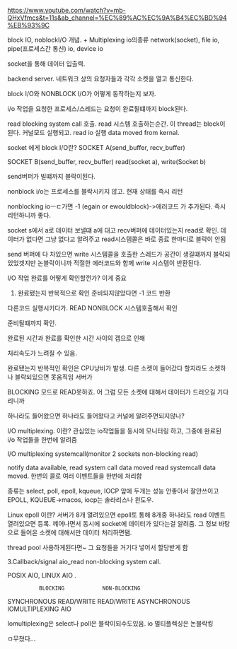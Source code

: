 https://www.youtube.com/watch?v=mb-QHxVfmcs&t=11s&ab_channel=%EC%89%AC%EC%9A%B4%EC%BD%94%EB%93%9C

block IO, noblockI/O 개념. + Multiplexing
io의종류
network(socket), file io, pipe(프로세스간 통신) io, device io

socket을 통해 데이터 입출력.

backend server. 네트워크 상의 요청자들과 각각 소켓을 열고 통신한다.

block I/O와 NONBLOCK I/O가 어떻게 동작하는지 보자.


i/o 작업을 요청한 프로세스/스레드는 요청이 완료될떄까지 block된다.

read blocking system call 호출. read 시스템 호출하는순간.
  이 thread는 block이된다. 커널모드 실행되고. read io 실행
data moved from kernal. 

  socket 에게 block I/O란? 
  SOCKET A(send_buffer, recv_buffer)

  SOCKET B(send_buffer, recv_buffer)
  read(socket a), write(Socket b)

send버퍼가 빌떄까지 블락이된다. 

nonblock i/o는 
프로세스를 블락시키지 않고. 현재 상태를 즉시 리턴


nonblocking ioㅡㄷ가면 -1 (egain or ewouldblock)->에러코드 가 추가된다.
즉시 리턴하니까 좋다.

socket s에서 a로 데이터 보낼떄 a에 대고 recv버퍼에 데이터있는지
read로 확인. 데이터가 없다면 그냥 없다고 알려주고 read시스템콜은 바로 종료 한마디로 블락이 안됨

send 버퍼에 다 차있으면 write 시스템콜을 호출한 스레드가
공간이 생길떄까지 블락되있었겟지만 논블락이니까 적절한 에러코드와 함께
write 시스템이 반환된다.

I/O 작업 완료를 어떻게 확인할껀가? 이게 중요

1. 완료됐는지 반복적으로 확인 준비되지않았다면 -1 코드 반환

다른코드 실행시키다가. READ NONBLOCK 시스템호출해서 확인

준비될떄까지 확인.

완료된 시간과 완료를 확인한 시간 사이의 갭으로 인해

처리속도가 느려질 수 있음.

완료됐는지 반복적인 확인은 CPU낭비가 발생. 다른 소켓이 들어갔다 할지라도
소켓하나 블락되있으면 못움직임 서버가

BLOCKING 모드로 READ못하죠. 
어 그럼 모든 소켓에 대해서 데이터가 드러오길 기다리니까

하나라도 들어왔으면 하나라도 들어왔다고 커널에 알려주면되지않나?

I/O multiplexing. 이란?
관심있는 io작업들을 동시에 모니터링 하고, 그중에 완료된 i/o 작업들을 한번에 알려줌

I/O multiplexing systemcall(monitor 2 sockets non-blocking read)


notify data available, 
read system call
data moved
read systemcall
data moved. 한번의 콜로 여러 이벤트들을 한번에 처리함

종류는 select, poll, epoll, kqueue, IOCP
앞에 두개는 성능 안좋아서 잘안쓰이고 EPOLL, KQUEUE->macos,
iocp는 솔라리스나 윈도우.

Linux epoll 이란?
서버가 8개 열려있으면 epoll토 통해 8개중 하나라도 read 이벤트 열려있으면
등록. 꺠어나면서 동시에 socket에 데이터가 있다는걸 알려줌. 그 정보 바탕으로 들어온 소켓에 대해서만 데이터 처리하면됌.

thread pool 사용하게된다면~ 그 요청들을 거기다 넣어서 할당받게 함

3.Callback/signal 
aio_read non-blocking system call. 

POSIX AIO, LINUX AIO .

              BLOCKING            NON-BLOCKING
SYNCHRONOUS  READ/WRITE              READ/WRITE
ASYNCHRONOUS IOMULTIPLEXING           AIO

Iomultiplexing은 select나 poll은 블락이되수도있음.
io 멀티플렉싱은 논블락킹

ㅁ무쳤다...
